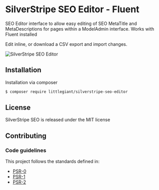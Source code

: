 # SilverStripe SEO Editor - Fluent

SEO Editor interface to allow easy editing of SEO MetaTitle and MetaDescriptions for pages within a ModelAdmin
interface. Works with Fluent installed

Edit inline, or download a CSV export and import changes.

![SilverStripe SEO Editor](https://raw.github.com/little-giant/silverstripe-seo-editor/master/images/preview.jpg)

## Installation

Installation via composer

```bash
$ composer require littlegiant/silverstripe-seo-editor
```

## License

SilverStripe SEO  is released under the MIT license

## Contributing

### Code guidelines

This project follows the standards defined in:

* [PSR-0](https://github.com/php-fig/fig-standards/blob/master/accepted/PSR-0.md)
* [PSR-1](https://github.com/php-fig/fig-standards/blob/master/accepted/PSR-1-basic-coding-standard.md)
* [PSR-2](https://github.com/php-fig/fig-standards/blob/master/accepted/PSR-2-coding-style-guide.md)
